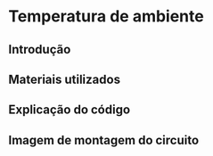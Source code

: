 # Temperatura de ambiente

## Introdução


## Materiais utilizados


## Explicação do código


## Imagem de montagem do circuito
